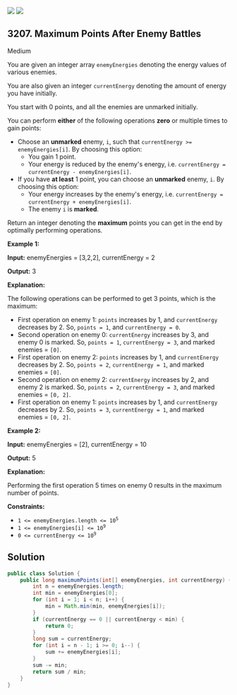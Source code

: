 [![](https://img.shields.io/github/stars/javadev/LeetCode-in-Java?label=Stars&style=flat-square)](https://github.com/javadev/LeetCode-in-Java)
[![](https://img.shields.io/github/forks/javadev/LeetCode-in-Java?label=Fork%20me%20on%20GitHub%20&style=flat-square)](https://github.com/javadev/LeetCode-in-Java/fork)

## 3207\. Maximum Points After Enemy Battles

Medium

You are given an integer array `enemyEnergies` denoting the energy values of various enemies.

You are also given an integer `currentEnergy` denoting the amount of energy you have initially.

You start with 0 points, and all the enemies are unmarked initially.

You can perform **either** of the following operations **zero** or multiple times to gain points:

*   Choose an **unmarked** enemy, `i`, such that `currentEnergy >= enemyEnergies[i]`. By choosing this option:
    *   You gain 1 point.
    *   Your energy is reduced by the enemy's energy, i.e. `currentEnergy = currentEnergy - enemyEnergies[i]`.
*   If you have **at least** 1 point, you can choose an **unmarked** enemy, `i`. By choosing this option:
    *   Your energy increases by the enemy's energy, i.e. `currentEnergy = currentEnergy + enemyEnergies[i]`.
    *   The enemy `i` is **marked**.

Return an integer denoting the **maximum** points you can get in the end by optimally performing operations.

**Example 1:**

**Input:** enemyEnergies = [3,2,2], currentEnergy = 2

**Output:** 3

**Explanation:**

The following operations can be performed to get 3 points, which is the maximum:

*   First operation on enemy 1: `points` increases by 1, and `currentEnergy` decreases by 2. So, `points = 1`, and `currentEnergy = 0`.
*   Second operation on enemy 0: `currentEnergy` increases by 3, and enemy 0 is marked. So, `points = 1`, `currentEnergy = 3`, and marked enemies = `[0]`.
*   First operation on enemy 2: `points` increases by 1, and `currentEnergy` decreases by 2. So, `points = 2`, `currentEnergy = 1`, and marked enemies = `[0]`.
*   Second operation on enemy 2: `currentEnergy` increases by 2, and enemy 2 is marked. So, `points = 2`, `currentEnergy = 3`, and marked enemies = `[0, 2]`.
*   First operation on enemy 1: `points` increases by 1, and `currentEnergy` decreases by 2. So, `points = 3`, `currentEnergy = 1`, and marked enemies = `[0, 2]`.

**Example 2:**

**Input:** enemyEnergies = [2], currentEnergy = 10

**Output:** 5

**Explanation:**

Performing the first operation 5 times on enemy 0 results in the maximum number of points.

**Constraints:**

*   <code>1 <= enemyEnergies.length <= 10<sup>5</sup></code>
*   <code>1 <= enemyEnergies[i] <= 10<sup>9</sup></code>
*   <code>0 <= currentEnergy <= 10<sup>9</sup></code>

## Solution

```java
public class Solution {
    public long maximumPoints(int[] enemyEnergies, int currentEnergy) {
        int n = enemyEnergies.length;
        int min = enemyEnergies[0];
        for (int i = 1; i < n; i++) {
            min = Math.min(min, enemyEnergies[i]);
        }
        if (currentEnergy == 0 || currentEnergy < min) {
            return 0;
        }
        long sum = currentEnergy;
        for (int i = n - 1; i >= 0; i--) {
            sum += enemyEnergies[i];
        }
        sum -= min;
        return sum / min;
    }
}
```